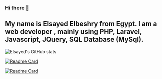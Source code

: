 ### Hi there 👋

## My name is Elsayed Elbeshry from Egypt. I am a web developer , mainly using PHP, Laravel, Javascript, JQuery, SQL Database (MySql).


![Elsayed's GitHub stats](https://github-readme-stats.vercel.app/api?username=Elsayed93&show_icons=true&theme=radical)

[![Readme Card](https://github-readme-stats.vercel.app/api/pin/?username=Elsayed93&repo=pos-app&theme=radical)](https://github.com/Elsayed93/github-readme-stats)

[![Readme Card](https://github-readme-stats.vercel.app/api/pin/?username=Elsayed93&repo=kalbonyan-almarsos&theme=radical)](https://github.com/Elsayed93/github-readme-stats)
<!--
**Elsayed93/Elsayed93** is a ✨ _special_ ✨ repository because its `README.md` (this file) appears on your GitHub profile.

Here are some ideas to get you started:

- 🔭 I’m currently working on ...
- 🌱 I’m currently learning ...
- 👯 I’m looking to collaborate on ...
- 🤔 I’m looking for help with ...
- 💬 Ask me about ...
- 📫 How to reach me: ...
- 😄 Pronouns: ...
- ⚡ Fun fact: ...
-->
